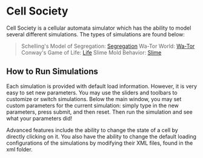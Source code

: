 Cell Society
============

Cell Society is a cellular automata simulator which has the ability to model several different simulations. The types of simulations are found below:

> Schelling's Model of Segregation: [Segregation](http://nifty.stanford.edu/2014/mccown-schelling-model-segregation/)
> Wa-Tor World: [Wa-Tor](http://nifty.stanford.edu/2011/scott-wator-world/)
> Conway's Game of Life: [Life](https://en.wikipedia.org/wiki/Conway%27s_Game_of_Life)
> Slime Mold Behavior: [Slime](http://zool33.uni-graz.at/schmickl/Self-organization/Group_behavior/Slime_mold_behavior/slime_mold_behavior.html)

How to Run Simulations
----------------------
Each simulation is provided with default load information. However, it is very easy to set new parameters. You may use the sliders and toolbars to customize or switch simulations. Below the main window, you may set custom parameters for the current simulation: simply type in the new parameters, press submit, and then reset. Then run the simulation and see what your parameters did!

Advanced features include the ability to change the state of a cell by directly clicking on it. You also have the ability to change the default loading configurations of the simulations by modifying their XML files, found in the xml folder.
